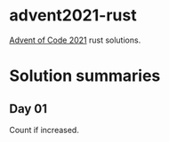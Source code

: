 # advent2021-rust

[Advent of Code 2021](http://adventofcode.com/2021/) rust solutions.

# Solution summaries


## Day 01

Count if increased.
